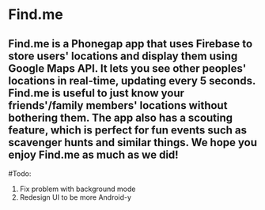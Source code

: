 # Find.me
Find.me is a Phonegap app that uses Firebase to store users' locations and display them using Google Maps API. It lets you see other peoples' locations in real-time, updating every 5 seconds. Find.me is useful to just know your friends'/family members' locations without bothering them. The app also has a scouting feature, which is perfect for fun events such as scavenger hunts and similar things. We hope you enjoy Find.me as much as we did!
-----
#Todo:

1. Fix problem with background mode
2. Redesign UI to be more Android-y
